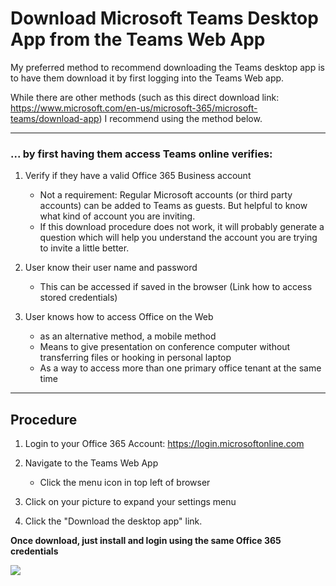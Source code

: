 # Download Microsoft Teams Desktop App from the Teams Web App

 

My preferred method to recommend downloading the Teams desktop app is to have them download it by first logging into the Teams Web app.

 

While there are other methods (such as this direct download link:  https://www.microsoft.com/en-us/microsoft-365/microsoft-teams/download-app) I recommend using the method below.

 

 

------



### ... by first having them access Teams online verifies:

 

1. Verify if they have a valid Office 365 Business account

   - Not a requirement:  Regular Microsoft accounts (or third party accounts) can be added to Teams as guests.  But helpful to know what kind of account you are inviting.
   - If this download procedure does not work, it will probably generate a question which will help you      understand the account you are trying to invite a little better.

2. User know their user name and password

   - This can be accessed if saved in the browser (Link how to access stored credentials)

3. User knows how to access Office on the Web

   - as an alternative method, a mobile method
   - Means to give presentation on conference computer without transferring files or hooking in personal laptop
   - As a way to access more than one primary office tenant at the same time

 

------



## Procedure

1. Login to your Office 365 Account:   https://login.microsoftonline.com

2. Navigate to the Teams Web App
   -    Click the menu icon in top left of browser
3. Click on your picture to expand your settings menu

4. Click the "Download the desktop app" link.



**Once download, just install and login using the same Office 365 credentials**



![](https://processinsightfuture.com/wordpress/wp-content/uploads/2020/09/PnP_O365_Teams_Download_Desktop_from_WepApp.png)